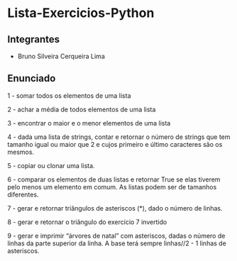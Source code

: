 # Lista-Exercicios-Python

## Integrantes

* Bruno Silveira Cerqueira Lima

## Enunciado

1 - somar todos os elementos de uma lista

2 - achar a média de todos elementos de uma lista

3 -  encontrar o maior e o menor elementos de uma lista

4 - dada uma lista de strings, contar e retornar o número de
strings que tem tamanho igual ou maior que 2 e cujos primeiro
e último caracteres são os mesmos.

5 - copiar ou clonar uma lista.

6 - comparar os elementos de duas listas e retornar True se elas
tiverem pelo menos um elemento em comum. As listas podem
ser de tamanhos diferentes.

7 - gerar e retornar triângulos de asteriscos (*), dado o número de
linhas.

8 -  gerar e retornar o triângulo do exercício 7 invertido

9 - gerar e imprimir “árvores de natal” com asteriscos, dadas o número de
linhas da parte superior da linha. A base terá sempre linhas//2 - 1
linhas de asteriscos.





